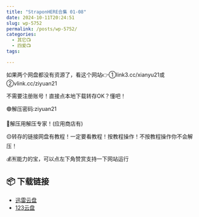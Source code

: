 ```yaml
---
title: "StraponHERE合集 01-08"
date: 2024-10-11T20:24:51
slug: wp-5752
permalink: /posts/wp-5752/
categories:
  - 其它📺
  - 四爱📺
tags:

---
```


如果两个网盘都没有资源了，看这个网站👉①link3.cc/xianyu21或②vlink.cc/ziyuan21

不需要注册账号！直接点本地下载转存OK？懂吧！

🟢解压密码:ziyuan21

🔵解压用解压专家！(应用商店有)

🟡转存的链接网盘有教程！一定要看教程！按教程操作！不按教程操作你不会解压！

💰🈶能力的宝，可以点左下角赞赏支持一下网站运行

## 📦 下载链接
- [迅雷云盘](https://blziyuan21.com/pay-download/5752?key=cc0b6f65cb&down_id=0)
- [123云盘](https://blziyuan21.com/pay-download/5752?key=cc0b6f65cb&down_id=1)

